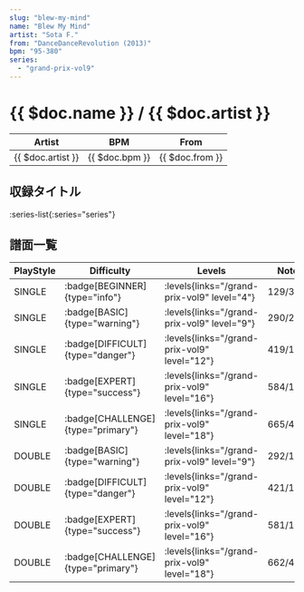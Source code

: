```yaml
---
slug: "blew-my-mind"
name: "Blew My Mind"
artist: "Sota F."
from: "DanceDanceRevolution (2013)"
bpm: "95-380"
series:
  - "grand-prix-vol9"
---
```


# {{ $doc.name }} / {{ $doc.artist }}

|Artist|BPM|From|
|------|---|----|
|{{ $doc.artist }}|{{ $doc.bpm }}|{{ $doc.from }}|

## 収録タイトル

:series-list{:series="series"}

## 譜面一覧

|PlayStyle|Difficulty|Levels|Notes|Movie|
|---------|----------|------|-----|-----|
|SINGLE| :badge[BEGINNER]{type="info"}| :levels{links="/grand-prix-vol9" level="4"}|129/3||
|SINGLE| :badge[BASIC]{type="warning"}| :levels{links="/grand-prix-vol9" level="9"}|290/21||
|SINGLE| :badge[DIFFICULT]{type="danger"}| :levels{links="/grand-prix-vol9" level="12"}|419/18||
|SINGLE| :badge[EXPERT]{type="success"}| :levels{links="/grand-prix-vol9" level="16"}|584/17||
|SINGLE| :badge[CHALLENGE]{type="primary"}| :levels{links="/grand-prix-vol9" level="18"}|665/46(2)||
|DOUBLE| :badge[BASIC]{type="warning"}| :levels{links="/grand-prix-vol9" level="9"}|292/19||
|DOUBLE| :badge[DIFFICULT]{type="danger"}| :levels{links="/grand-prix-vol9" level="12"}|421/18||
|DOUBLE| :badge[EXPERT]{type="success"}| :levels{links="/grand-prix-vol9" level="16"}|581/14||
|DOUBLE| :badge[CHALLENGE]{type="primary"}| :levels{links="/grand-prix-vol9" level="18"}|662/46(2)||
